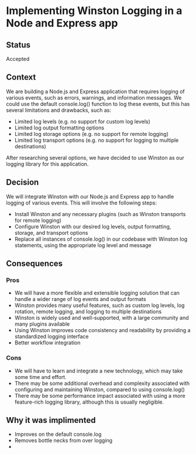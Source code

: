 # Implementing Winston Logging in a Node and Express app

## Status

Accepted

## Context

We are building a Node.js and Express application that requires logging of various events, such as errors, warnings, and information messages. We could use the default console.log() function to log these events, but this has several limitations and drawbacks, such as:

- Limited log levels (e.g. no support for custom log levels)
- Limited log output formatting options
- Limited log storage options (e.g. no support for remote logging)
- Limited log transport options (e.g. no support for logging to multiple destinations)

After researching several options, we have decided to use Winston as our logging library for this application.

## Decision

We will integrate Winston with our Node.js and Express app to handle logging of various events. This will involve the following steps:

- Install Winston and any necessary plugins (such as Winston transports for remote logging)
- Configure Winston with our desired log levels, output formatting, storage, and transport options
- Replace all instances of console.log() in our codebase with Winston log statements, using the appropriate log level and message

## Consequences

### Pros

- We will have a more flexible and extensible logging solution that can handle a wider range of log events and output formats
- Winston provides many useful features, such as custom log levels, log rotation, remote logging, and logging to multiple destinations
- Winston is widely used and well-supported, with a large community and many plugins available
- Using Winston improves code consistency and readability by providing a standardized logging interface
- Better workflow integration

### Cons

- We will have to learn and integrate a new technology, which may take some time and effort.
- There may be some additional overhead and complexity associated with configuring and maintaining Winston, compared to using console.log()
- There may be some performance impact associated with using a more feature-rich logging library, although this is usually negligible.


## Why it was implimented
- Improves on the default console.log
- Removes bottle necks from over logging
- 